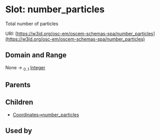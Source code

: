 
# Slot: number_particles

Total number of particles

URI: [https://w3id.org/osc-em/oscem-schemas-spa/number_particles](https://w3id.org/osc-em/oscem-schemas-spa/number_particles)


## Domain and Range

None &#8594;  <sub>0..1</sub> [Integer](types/Integer.md)

## Parents


## Children

 *  [Coordinates➞number_particles](Coordinates_number_particles.md)

## Used by

